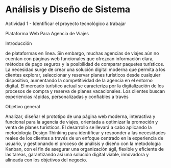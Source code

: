 # Análisis y Diseño de Sistema
Actividad 1 - Identificar el proyecto tecnológico a trabajar 


Plataforma Web Para Agencia de Viajes  



 

Introducción  

 

de plataformas en línea. Sin embargo, muchas agencias de viajes aún no cuentan con páginas web funcionales que ofrezcan información clara, métodos de pago seguros y la posibilidad de comparar paquetes turísticos. 
 La necesidad surge de crear una solución digital moderna que permita a los clientes explorar, seleccionar y reservar planes turísticos desde cualquier dispositivo, aumentando la competitividad de la agencia en el entorno digital. El mercado turístico actual se caracteriza por la digitalización de los procesos de compra y reserva de planes vacacionales. Los clientes buscan experiencias rápidas, personalizadas y confiables a través 


  

Objetivo general  

Analizar, diseñar el prototipo de una página web moderna, interactiva y funcional para la agencia de viajes, orientada a optimizar la promoción y venta de planes turísticos. El desarrollo se llevará a cabo aplicando la metodología Design Thinking para identificar y responder a las necesidades reales de los clientes a través de un enfoque centrado en la experiencia de usuario, y gestionando el proceso de análisis y diseño con la metodología Kanban, con el fin de asegurar una organización ágil, flexible y eficiente de las tareas, garantizando así una solución digital viable, innovadora y alineada con los objetivos del negocio. 
